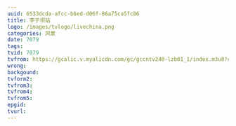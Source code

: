 ```yaml
---
uuid: 6533dcda-afcc-b6ed-d06f-86a75ca5fc86
title: 李子坝站
logo: /images/tvlogo/livechina.png
categories: 风景
date: 7079
tags:
tvid: 7079
tvfrom: https://gcalic.v.myalicdn.com/gc/gccntv240-lzb01_1/index.m3u8?contentid=2820180516001
wrong:
backgound:
tvform2:
tvfrom3:
tvfrom4:
tvfrom5:
epgid:
tvurl:
---
```

